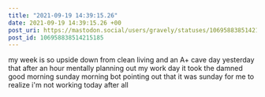 ```yaml
---
title: "2021-09-19 14:39:15.26"
date: 2021-09-19 14:39:15.26 +00
post_uri: https://mastodon.social/users/gravely/statuses/106958838514215185
post_id: 106958838514215185
---
```

my week is so upside down from clean living and an A+ cave day yesterday that after an hour mentally planning out my work day it took the damned good morning sunday morning bot pointing out that it was sunday for me to realize i'm not working today after all


